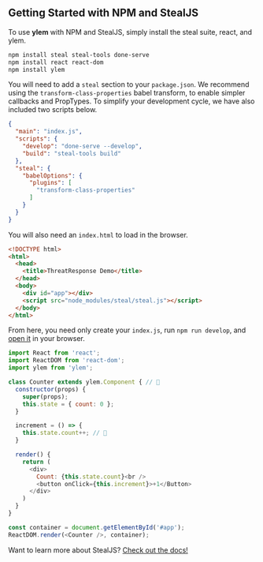## Getting Started with NPM and StealJS

To use **ylem** with NPM and StealJS, simply install the steal suite, react, and ylem.

```sh
npm install steal steal-tools done-serve
npm install react react-dom
npm install ylem
```

You will need to add a `steal` section to your `package.json`. We recommend using the `transform-class-properties` babel transform, to enable simpler callbacks and PropTypes. To simplify your development cycle, we have also included two scripts below.

```json
{
  "main": "index.js",
  "scripts": {
    "develop": "done-serve --develop",
    "build": "steal-tools build"
  },
  "steal": {
    "babelOptions": {
      "plugins": [
        "transform-class-properties"
      ]
    }
  }
}
```

You will also need an `index.html` to load in the browser.

```html
<!DOCTYPE html>
<html>
  <head>
    <title>ThreatResponse Demo</title>
  </head>
  <body>
    <div id="app"></div>
    <script src="node_modules/steal/steal.js"></script>
  </body>
</html>
```

From here, you need only create your `index.js`, run `npm run develop`, and <a href="http://localhost:8080">open it</a> in your browser.

```js
import React from 'react';
import ReactDOM from 'react-dom';
import ylem from 'ylem';

class Counter extends ylem.Component { // 👀
  constructor(props) {
    super(props);
    this.state = { count: 0 };
  }

  increment = () => {
    this.state.count++; // 👀
  }

  render() {
    return (
      <div>
        Count: {this.state.count}<br />
        <button onClick={this.increment}>+1</Button>
      </div>
    )
  }
}

const container = document.getElementById('#app');
ReactDOM.render(<Counter />, container);
```

Want to learn more about StealJS? [Check out the docs!](https://stealjs.com/docs/)

